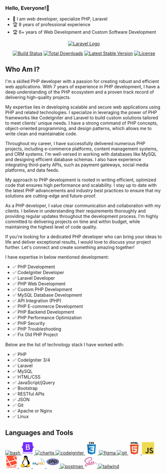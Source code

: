 ### Hello, Everyone!👋

- 👀 I am web developer, specialize PHP, Laravel
- 🏆 8 years of professional experience
- 🏆 6+ years of Web Development and Custom Software Development

<p align="center"><a href="https://laravel.com" target="_blank"><img src="https://raw.githubusercontent.com/laravel/art/master/logo-lockup/5%20SVG/2%20CMYK/1%20Full%20Color/laravel-logolockup-cmyk-red.svg" width="400" alt="Laravel Logo"></a></p>

<p align="center">
<a href="https://github.com/laravel/framework/actions"><img src="https://github.com/laravel/framework/workflows/tests/badge.svg" alt="Build Status"></a>
<a href="https://packagist.org/packages/laravel/framework"><img src="https://img.shields.io/packagist/dt/laravel/framework" alt="Total Downloads"></a>
<a href="https://packagist.org/packages/laravel/framework"><img src="https://img.shields.io/packagist/v/laravel/framework" alt="Latest Stable Version"></a>
<a href="https://packagist.org/packages/laravel/framework"><img src="https://img.shields.io/packagist/l/laravel/framework" alt="License"></a>
</p>

## Who Am I?

I'm a skilled PHP developer with a passion for creating robust and efficient web applications. With 7 years of experience in PHP development, I have a deep understanding of the PHP ecosystem and a proven track record of delivering high-quality projects.

My expertise lies in developing scalable and secure web applications using PHP and related technologies. I specialize in leveraging the power of PHP frameworks like CodeIgniter and Laravel to build custom solutions tailored to meet clients' unique needs. I have a strong command of PHP concepts, object-oriented programming, and design patterns, which allows me to write clean and maintainable code.

Throughout my career, I have successfully delivered numerous PHP projects, including e-commerce platforms, content management systems, and CRM systems. I'm well-versed in working with databases like MySQL and designing efficient database schemas. I also have experience integrating third-party APIs, such as payment gateways, social media platforms, and data feeds.

My approach to PHP development is rooted in writing efficient, optimized code that ensures high performance and scalability. I stay up to date with the latest PHP advancements and industry best practices to ensure that my solutions are cutting-edge and future-proof.

As a PHP developer, I value clear communication and collaboration with my clients. I believe in understanding their requirements thoroughly and providing regular updates throughout the development process. I'm highly committed to delivering projects on time and within budget, while maintaining the highest level of code quality.

If you're looking for a dedicated PHP developer who can bring your ideas to life and deliver exceptional results, I would love to discuss your project further. Let's connect and create something amazing together!

I have expertise in below mentioned development:

- ✅ PHP Development
- ✅ CodeIgniter Developer
- ✅ Laravel Developer
- ✅ PHP Web Development
- ✅ Custom PHP Development
- ✅ MySQL Database Development
- ✅ API Integration (PHP)
- ✅ PHP E-commerce Development
- ✅ PHP Backend Development
- ✅ PHP Performance Optimization
- ✅ PHP Security
- ✅ PHP Troubleshooting
- ✅ Fix Old PHP Project

Below are the list of technology stack I have worked with:

- ✅ PHP
- ✅ CodeIgniter 3/4
- ✅ Laravel
- ✅ MySQL
- ✅ HTML/CSS
- ✅ JavaScript/jQuery
- ✅ Bootstrap
- ✅ RESTful APIs
- ✅ JSON
- ✅ Git
- ✅ Apache or Nginx
- ✅ Linux

## Languages and Tools

<p align="left"> <a href="https://www.gnu.org/software/bash/" target="_blank"> <img src="https://www.vectorlogo.zone/logos/gnu_bash/gnu_bash-icon.svg" alt="bash" width="40" height="40"/> </a> <a href="https://getbootstrap.com" target="_blank"> <img src="https://raw.githubusercontent.com/devicons/devicon/master/icons/bootstrap/bootstrap-plain-wordmark.svg" alt="bootstrap" width="40" height="40"/> </a> <a href="https://www.chartjs.org" target="_blank"> <img src="https://www.chartjs.org/media/logo-title.svg" alt="chartjs" width="40" height="40"/> </a> <a href="https://codeigniter.com" target="_blank"> <img src="https://cdn.worldvectorlogo.com/logos/codeigniter.svg" alt="codeigniter" width="40" height="40"/> </a> <a href="https://www.w3schools.com/css/" target="_blank"> <img src="https://raw.githubusercontent.com/devicons/devicon/master/icons/css3/css3-original-wordmark.svg" alt="css3" width="40" height="40"/> </a> <a href="https://www.figma.com/" target="_blank"> <img src="https://www.vectorlogo.zone/logos/figma/figma-icon.svg" alt="figma" width="40" height="40"/> </a> <a href="https://git-scm.com/" target="_blank"> <img src="https://www.vectorlogo.zone/logos/git-scm/git-scm-icon.svg" alt="git" width="40" height="40"/> </a>  <a href="https://www.w3.org/html/" target="_blank"> <img src="https://raw.githubusercontent.com/devicons/devicon/master/icons/html5/html5-original-wordmark.svg" alt="html5" width="40" height="40"/> </a> <a href="https://developer.mozilla.org/en-US/docs/Web/JavaScript" target="_blank"> <img src="https://raw.githubusercontent.com/devicons/devicon/master/icons/javascript/javascript-original.svg" alt="javascript" width="40" height="40"/> </a> <a href="https://laravel.com/" target="_blank"> <img src="https://raw.githubusercontent.com/devicons/devicon/master/icons/laravel/laravel-plain-wordmark.svg" alt="laravel" width="40" height="40"/> </a> <a href="https://www.linux.org/" target="_blank"> <img src="https://raw.githubusercontent.com/devicons/devicon/master/icons/linux/linux-original.svg" alt="linux" width="40" height="40"/> </a> <a href="https://www.mysql.com/" target="_blank"> <img src="https://raw.githubusercontent.com/devicons/devicon/master/icons/mysql/mysql-original-wordmark.svg" alt="mysql" width="40" height="40"/> </a> <a href="https://www.php.net" target="_blank"> <img src="https://raw.githubusercontent.com/devicons/devicon/master/icons/php/php-original.svg" alt="php" width="40" height="40"/> </a> <a href="https://postman.com" target="_blank"> <img src="https://www.vectorlogo.zone/logos/getpostman/getpostman-icon.svg" alt="postman" width="40" height="40"/> </a>  <a href="https://sass-lang.com" target="_blank"> <img src="https://raw.githubusercontent.com/devicons/devicon/master/icons/sass/sass-original.svg" alt="sass" width="40" height="40"/> </a> <a href="https://tailwindcss.com/" target="_blank"> <img src="https://www.vectorlogo.zone/logos/tailwindcss/tailwindcss-icon.svg" alt="tailwind" width="40" height="40"/> </a> </p>
